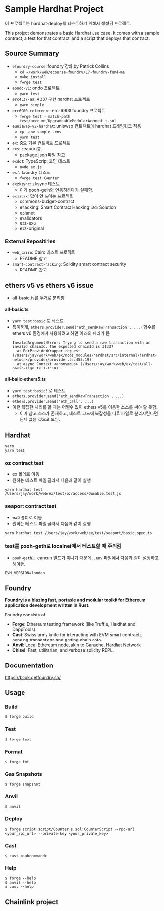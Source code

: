 # Sample Hardhat Project
이 프로젝트는 hardhat-deploy를 테스트하기 위해서 생성된 프로젝트.

This project demonstrates a basic Hardhat use case. It comes with a sample contract, a test for that contract, and a script that deploys that contract.

## Source Summary
- `efoundry-course`: foundry 강의 by Patrick Collins
  - `cd ~/work/web/ecourse-foundry/L7-foundry-fund-me`
  - `make install`
  - `forge test`
- `eondo-v1`: ondo 프로젝트
  - `yarn test`
- `erc4337-aa`: 4337 구현 hardhat 프로젝트
  - `yarn simple`
- `erc6900-reference`: erc-6900 foundry 프로젝트
  - `forge test --match-path test/account/UpgradeableModularAccount.t.sol`
- `euniswap-v2-hardhat`: uniswap 컨트랙트에 hardhat 프레임워크 적용
  - `cp .env.sample .env`
  - `yarn test`
- `ex`: 중요 기본 컨트랙트 프로젝트
- `ex5`: seaport등
  - package.json 파일 참고
- `exdot`: TypeScript 코딩 테스트
  - `node ex.js`
- `exf`: foundry 테스트
  - `forge test Counter`
- `exzksync`: zksync 테스트
  - 이거 pooh-geth와 연동하려다가 실패함.
- `exzzbak`: 많이 안 쓰이는 프로젝트
  - commons-budget-contract
  - ehacking: Smart Contract Hacking 코스 Solution
  - eplanet
  - evalidators
  - exz-ex6
  - exz-original

### External Repositiries
- `web_cairo`: Cairo 테스트 프로젝트
  - README 참고
- `smart-contract-hacking`: Solidity smart contract security
  - README 참고

## ethers v5 vs ethers v6 issue 
- all-basic.ts를 두개로 분리함

#### all-basic.ts
- `yarn test:basic` 로 테스트
- 특이하게, `ethers.provider.send('eth_sendRawTransaction', ...)` 함수를 ethers v6 환경에서 사용하려고 하면 아래의 에러가 뜸
  ```
  InvalidArgumentsError: Trying to send a raw transaction with an invalid chainId. The expected chainId is 31337
    at EdrProviderWrapper.request (/Users/jay/work/web/ex/node_modules/hardhat/src/internal/hardhat-network/provider/provider.ts:453:19)
    at async Context.<anonymous> (/Users/jay/work/web/ex/test/all-basic-sign.ts:171:19)
  ```

#### all-balic-ethers5.ts
- `yarn test:basic5` 로 테스트
- `ethers.provider.send('eth_sendRawTransaction', ...)`
- `ethers.provider.send('eth_call', ...)`
- 이런 복잡한 처리를 할 때는 어쩔수 없이 ethers v5를 이용한 소스를 써야 할 듯함.
  - 이미 참고 소스가 존재하고, 테스트 코드에 복잡성을 따로 파일로 분리시킨다면 문제 없을 것으로 보임.

## Hardhat
```
yarn
yarn test
```

### oz contract test
- ex 폴더로 이동
- 원하는 테스트 파일 골라서 다음과 같이 실행
```
yarn hardhat test /Users/jay/work/web/ex/test/oz/access/Ownable.test.js
```

### seaport contract test
- ex5 폴더로 이동
- 원하는 테스트 파일 골라서 다음과 같이 실행
```
yarn hardhat test /Users/jay/work/web/ex/test/seaport/basic.spec.ts
```

### test를 pooh-geth로 localnet에서 테스트할 때 주의점
- `pooh-geth`는 cancun 빌드가 아니기 때문에, `.env` 파일에서 다음과 같이 설정하고 해야함.
```
EVM_VERSION=london
```

## Foundry

**Foundry is a blazing fast, portable and modular toolkit for Ethereum application development written in Rust.**

Foundry consists of:

-   **Forge**: Ethereum testing framework (like Truffle, Hardhat and DappTools).
-   **Cast**: Swiss army knife for interacting with EVM smart contracts, sending transactions and getting chain data.
-   **Anvil**: Local Ethereum node, akin to Ganache, Hardhat Network.
-   **Chisel**: Fast, utilitarian, and verbose solidity REPL.

## Documentation

https://book.getfoundry.sh/

## Usage

### Build

```shell
$ forge build
```

### Test

```shell
$ forge test
```

### Format

```shell
$ forge fmt
```

### Gas Snapshots

```shell
$ forge snapshot
```

### Anvil

```shell
$ anvil
```

### Deploy

```shell
$ forge script script/Counter.s.sol:CounterScript --rpc-url <your_rpc_url> --private-key <your_private_key>
```

### Cast

```shell
$ cast <subcommand>
```

### Help

```shell
$ forge --help
$ anvil --help
$ cast --help
```

## Chainlink project
